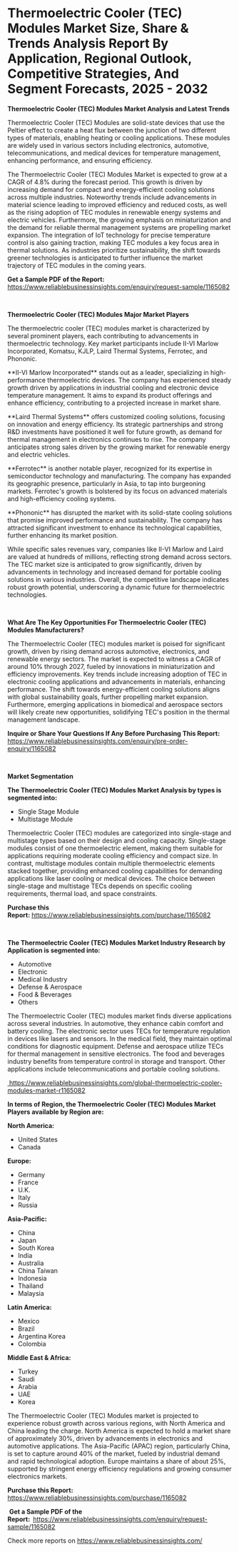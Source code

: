 <p><h1>Thermoelectric Cooler (TEC) Modules Market Size, Share & Trends Analysis Report By Application, Regional Outlook, Competitive Strategies, And Segment Forecasts, 2025 - 2032</h1></p><p><strong>Thermoelectric Cooler (TEC) Modules Market Analysis and Latest Trends</strong></p>
<p><p>Thermoelectric Cooler (TEC) Modules are solid-state devices that use the Peltier effect to create a heat flux between the junction of two different types of materials, enabling heating or cooling applications. These modules are widely used in various sectors including electronics, automotive, telecommunications, and medical devices for temperature management, enhancing performance, and ensuring efficiency.</p><p>The Thermoelectric Cooler (TEC) Modules Market is expected to grow at a CAGR of 4.8% during the forecast period. This growth is driven by increasing demand for compact and energy-efficient cooling solutions across multiple industries. Noteworthy trends include advancements in material science leading to improved efficiency and reduced costs, as well as the rising adoption of TEC modules in renewable energy systems and electric vehicles. Furthermore, the growing emphasis on miniaturization and the demand for reliable thermal management systems are propelling market expansion. The integration of IoT technology for precise temperature control is also gaining traction, making TEC modules a key focus area in thermal solutions. As industries prioritize sustainability, the shift towards greener technologies is anticipated to further influence the market trajectory of TEC modules in the coming years.</p></p>
<p><strong>Get a Sample PDF of the Report:&nbsp;</strong> <a href="https://www.reliablebusinessinsights.com/enquiry/request-sample/1165082?utm_campaign=2224&utm_medium=2&utm_source=Github&utm_content=ia&utm_term=11042025&utm_id=thermoelectric-cooler-tec-modules">https://www.reliablebusinessinsights.com/enquiry/request-sample/1165082</a></p>
<p>&nbsp;</p>
<p><strong>Thermoelectric Cooler (TEC) Modules Major Market Players</strong></p>
<p><p>The thermoelectric cooler (TEC) modules market is characterized by several prominent players, each contributing to advancements in thermoelectric technology. Key market participants include II-VI Marlow Incorporated, Komatsu, KJLP, Laird Thermal Systems, Ferrotec, and Phononic. </p><p>**II-VI Marlow Incorporated** stands out as a leader, specializing in high-performance thermoelectric devices. The company has experienced steady growth driven by applications in industrial cooling and electronic device temperature management. It aims to expand its product offerings and enhance efficiency, contributing to a projected increase in market share.</p><p>**Laird Thermal Systems** offers customized cooling solutions, focusing on innovation and energy efficiency. Its strategic partnerships and strong R&D investments have positioned it well for future growth, as demand for thermal management in electronics continues to rise. The company anticipates strong sales driven by the growing market for renewable energy and electric vehicles.</p><p>**Ferrotec** is another notable player, recognized for its expertise in semiconductor technology and manufacturing. The company has expanded its geographic presence, particularly in Asia, to tap into burgeoning markets. Ferrotec's growth is bolstered by its focus on advanced materials and high-efficiency cooling systems.</p><p>**Phononic** has disrupted the market with its solid-state cooling solutions that promise improved performance and sustainability. The company has attracted significant investment to enhance its technological capabilities, further enhancing its market position.</p><p>While specific sales revenues vary, companies like II-VI Marlow and Laird are valued at hundreds of millions, reflecting strong demand across sectors. The TEC market size is anticipated to grow significantly, driven by advancements in technology and increased demand for portable cooling solutions in various industries. Overall, the competitive landscape indicates robust growth potential, underscoring a dynamic future for thermoelectric technologies.</p></p>
<p>&nbsp;</p>
<p><strong>What Are The Key Opportunities For Thermoelectric Cooler (TEC) Modules Manufacturers?</strong></p>
<p><p>The Thermoelectric Cooler (TEC) modules market is poised for significant growth, driven by rising demand across automotive, electronics, and renewable energy sectors. The market is expected to witness a CAGR of around 10% through 2027, fueled by innovations in miniaturization and efficiency improvements. Key trends include increasing adoption of TEC in electronic cooling applications and advancements in materials, enhancing performance. The shift towards energy-efficient cooling solutions aligns with global sustainability goals, further propelling market expansion. Furthermore, emerging applications in biomedical and aerospace sectors will likely create new opportunities, solidifying TEC's position in the thermal management landscape.</p></p>
<p><strong>Inquire or Share Your Questions If Any Before Purchasing This Report:</strong> <a href="https://www.reliablebusinessinsights.com/enquiry/pre-order-enquiry/1165082?utm_campaign=2224&utm_medium=2&utm_source=Github&utm_content=ia&utm_term=11042025&utm_id=thermoelectric-cooler-tec-modules">https://www.reliablebusinessinsights.com/enquiry/pre-order-enquiry/1165082</a></p>
<p>&nbsp;</p>
<p><strong>Market Segmentation</strong></p>
<p><strong>The Thermoelectric Cooler (TEC) Modules Market Analysis by types is segmented into:</strong></p>
<p><ul><li>Single Stage Module</li><li>Multistage Module</li></ul></p>
<p><p>Thermoelectric Cooler (TEC) modules are categorized into single-stage and multistage types based on their design and cooling capacity. Single-stage modules consist of one thermoelectric element, making them suitable for applications requiring moderate cooling efficiency and compact size. In contrast, multistage modules contain multiple thermoelectric elements stacked together, providing enhanced cooling capabilities for demanding applications like laser cooling or medical devices. The choice between single-stage and multistage TECs depends on specific cooling requirements, thermal load, and space constraints.</p></p>
<p><strong>Purchase this Report:&nbsp;</strong><a href="https://www.reliablebusinessinsights.com/purchase/1165082?utm_campaign=2224&utm_medium=2&utm_source=Github&utm_content=ia&utm_term=11042025&utm_id=thermoelectric-cooler-tec-modules">https://www.reliablebusinessinsights.com/purchase/1165082</a></p>
<p>&nbsp;</p>
<p><strong>The Thermoelectric Cooler (TEC) Modules Market Industry Research by Application is segmented into:</strong></p>
<p><ul><li>Automotive</li><li>Electronic</li><li>Medical Industry</li><li>Defense & Aerospace</li><li>Food & Beverages</li><li>Others</li></ul></p>
<p><p>The Thermoelectric Cooler (TEC) modules market finds diverse applications across several industries. In automotive, they enhance cabin comfort and battery cooling. The electronic sector uses TECs for temperature regulation in devices like lasers and sensors. In the medical field, they maintain optimal conditions for diagnostic equipment. Defense and aerospace utilize TECs for thermal management in sensitive electronics. The food and beverages industry benefits from temperature control in storage and transport. Other applications include telecommunications and portable cooling solutions.</p></p>
<p><a href="https://www.reliablebusinessinsights.com/global-thermoelectric-cooler-modules-market-r1165082?utm_campaign=2224&utm_medium=2&utm_source=Github&utm_content=ia&utm_term=11042025&utm_id=thermoelectric-cooler-tec-modules">&nbsp;https://www.reliablebusinessinsights.com/global-thermoelectric-cooler-modules-market-r1165082</a></p>
<p><strong>In terms of Region, the Thermoelectric Cooler (TEC) Modules Market Players available by Region are:</strong></p>
<p>
    <p> <strong> North America: </strong>
        <ul>
            <li>United States</li>
            <li>Canada</li>
        </ul>
        </p> 
    <p> <strong> Europe: </strong>
        <ul>
            <li>Germany</li>
            <li>France</li>
            <li>U.K.</li>
            <li>Italy</li>
            <li>Russia</li>
        </ul>
        </p> 
    <p> <strong> Asia-Pacific: </strong>
        <ul>
            <li>China</li>
            <li>Japan</li>
            <li>South Korea</li>
            <li>India</li>
            <li>Australia</li>
            <li>China Taiwan</li>
            <li>Indonesia</li>
            <li>Thailand</li>
            <li>Malaysia</li>
        </ul>
        </p> 
    <p> <strong> Latin America: </strong>
        <ul>
            <li>Mexico</li>
            <li>Brazil</li>
            <li>Argentina Korea</li>
            <li>Colombia</li>
        </ul>
        </p> 
    <p> <strong> Middle East & Africa: </strong>
        <ul>
            <li>Turkey</li>
            <li>Saudi</li>
            <li>Arabia</li>
            <li>UAE</li>
            <li>Korea</li>
        </ul>
    </p>
    </p>
<p><p>The Thermoelectric Cooler (TEC) Modules market is projected to experience robust growth across various regions, with North America and China leading the charge. North America is expected to hold a market share of approximately 30%, driven by advancements in electronics and automotive applications. The Asia-Pacific (APAC) region, particularly China, is set to capture around 40% of the market, fueled by industrial demand and rapid technological adoption. Europe maintains a share of about 25%, supported by stringent energy efficiency regulations and growing consumer electronics markets.</p></p>
<p><strong>Purchase this Report: </strong><a href="https://www.reliablebusinessinsights.com/purchase/1165082?utm_campaign=2224&utm_medium=2&utm_source=Github&utm_content=ia&utm_term=11042025&utm_id=thermoelectric-cooler-tec-modules">https://www.reliablebusinessinsights.com/purchase/1165082</a></p>
<p>&nbsp;<strong>Get a Sample PDF of the Report:&nbsp;&nbsp;</strong><a href="https://www.reliablebusinessinsights.com/enquiry/request-sample/1165082?utm_campaign=2224&utm_medium=2&utm_source=Github&utm_content=ia&utm_term=11042025&utm_id=thermoelectric-cooler-tec-modules">https://www.reliablebusinessinsights.com/enquiry/request-sample/1165082</a></p>
<p><strong></strong></p>
<p>Check more reports on <a href="https://www.reliablebusinessinsights.com/?utm_campaign=2224&utm_medium=2&utm_source=Github&utm_content=ia&utm_term=11042025&utm_id=thermoelectric-cooler-tec-modules">https://www.reliablebusinessinsights.com/</a></p>